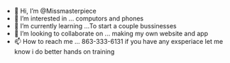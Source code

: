 - 👋 Hi, I’m @Missmasterpiece
- 👀 I’m interested in ... computors and phones
- 🌱 I’m currently learning ...To start a couple bussinesses
- 💞️ I’m looking to collaborate on ... making my own website and app
- 📫 How to reach me ... 863-333-6131 if you have any exsperiace let me know i do better hands on training

<!---
Missmasterpiece/Missmasterpiece is a ✨ special ✨ repository because its `README.md` (this file) appears on your GitHub profile.
You can click the Preview link to take a look at your changes.
--->
